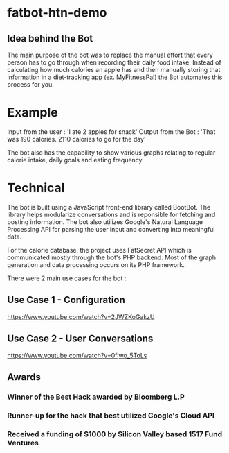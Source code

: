 # fatbot-htn-demo

## Idea behind the Bot

The main purpose of the bot was to replace the manual effort that every person has to go through when recording their daily food intake. Instead of calculating how much calories an apple has and then manually storing that information in a diet-tracking app (ex. MyFitnessPal) the Bot automates this process for you.

# Example 

Input from the user : 'I ate 2 apples for snack'
Output from the Bot : 'That was 190 calories. 2110 calories to go for the day'

The bot also has the capability to show various graphs relating to regular calorie intake, daily goals and eating frequency.

# Technical 

The bot is built using a JavaScript front-end library called BootBot. The library helps modularize conversations and is reponsible for fetching and posting information. The bot also utilizes Google's Natural Language Processing API for parsing the user input and converting into meaningful data. 

For the calorie database, the project uses FatSecret API which is communicated mostly through the bot's PHP backend. Most of the graph generation and data processing occurs on its PHP framework. 

There were 2 main use cases for the bot :

## Use Case 1 - Configuration

https://www.youtube.com/watch?v=2JWZKoGakzU

## Use Case 2 - User Conversations

https://www.youtube.com/watch?v=0fjwo_5ToLs

## Awards
### Winner of the Best Hack awarded by Bloomberg L.P
### Runner-up for the hack that best utilized Google's Cloud API
### Received a funding of $1000 by Silicon Valley based 1517 Fund Ventures
